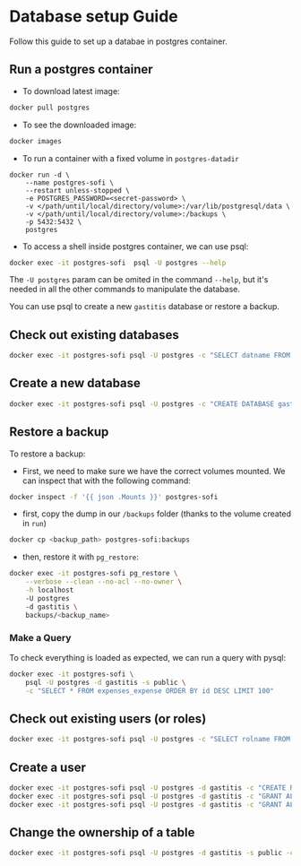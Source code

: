# Database setup Guide

Follow this guide to set up a databae in postgres container.

## Run a postgres container

- To download latest image:
```bash
docker pull postgres
```

- To see the downloaded image:
```bash
docker images
```

- To run a container with a fixed volume in `postgres-datadir`
```
docker run -d \
    --name postgres-sofi \
    --restart unless-stopped \
    -e POSTGRES_PASSWORD=<secret-password> \
    -v </path/until/local/directory/volume>:/var/lib/postgresql/data \
    -v </path/until/local/directory/volume>:/backups \
    -p 5432:5432 \
    postgres
```

- To access a shell inside postgres container, we can use psql:

```bash
docker exec -it postgres-sofi  psql -U postgres --help
```

The `-U postgres` param can be omited in the command `--help`, but it's needed in all
the other commands to manipulate the database.

You can use psql to create a new `gastitis` database or restore a backup.

## Check out existing databases
```bash
docker exec -it postgres-sofi psql -U postgres -c "SELECT datname FROM pg_database"
```

## Create a new database

```bash
docker exec -it postgres-sofi psql -U postgres -c "CREATE DATABASE gastitis"
```

## Restore a backup

To restore a backup:

- First, we need to make sure we have the correct volumes mounted. We can inspect that
with the following command:

```bash
docker inspect -f '{{ json .Mounts }}' postgres-sofi
```

- first, copy the dump in our `/backups` folder (thanks to the volume created in `run`)
```bash
docker cp <backup_path> postgres-sofi:backups
```

- then, restore it with `pg_restore`:
```bash
docker exec -it postgres-sofi pg_restore \
    --verbose --clean --no-acl --no-owner \
    -h localhost 
    -U postgres
    -d gastitis \
    backups/<backup_name>
```

### Make a Query

To check everything is loaded as expected, we can run a query with pysql:
```bash
docker exec -it postgres-sofi \
    psql -U postgres -d gastitis -s public \
    -c "SELECT * FROM expenses_expense ORDER BY id DESC LIMIT 100"
```

## Check out existing users (or roles)
```bash
docker exec -it postgres-sofi psql -U postgres -c "SELECT rolname FROM pg_roles"
```

## Create a user
```bash
docker exec -it postgres-sofi psql -U postgres -d gastitis -c "CREATE ROLE your_user WITH LOGIN PASSWORD 'your_password'"
docker exec -it postgres-sofi psql -U postgres -d gastitis -c "GRANT ALL ON DATABASE gastitis TO your_user"
docker exec -it postgres-sofi psql -U postgres -d gastitis -c "GRANT ALL ON ALL SCHEMA public TO your_user"
```

## Change the ownership of a table
```bash
docker exec -it postgres-sofi psql -U postgres -d gastitis -s public -c "ALTER TABLE bot_telegramgroup OWNER TO your_user"
```
